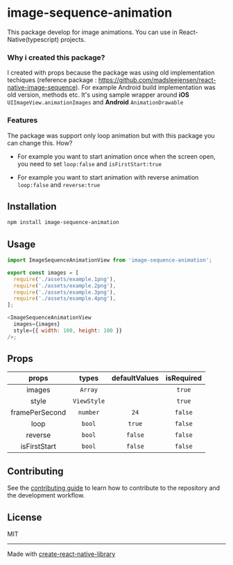 # image-sequence-animation

This package develop for image animations. You can use in React-Native(typescript) projects.

### Why i created this package?

I created with props because the package was using old implementation techiques (reference package : https://github.com/madsleejensen/react-native-image-sequence). For example Android build implementation was old version, methods etc.
It's using sample wrapper around **iOS** `UIImageView.animationImages` and **Android** `AnimationDrawable`

### Features

The package was support only loop animation but with this package you can change this. How?

- For example you want to start animation once when the screen open, you need to set `loop:false` and `isFirstStart:true`

- For example you want to start animation with reverse animation `loop:false` and `reverse:true`

## Installation

```sh
npm install image-sequence-animation
```

## Usage

```js
import ImageSequenceAnimationView from 'image-sequence-animation';

export const images = [
  require('./assets/example.1png'),
  require('./assets/example.2png'),
  require('./assets/example.3png'),
  require('./assets/example.4png'),
];

<ImageSequenceAnimationView
  images={images}
  style={{ width: 100, height: 100 }}
/>;
```

## Props

|     props      |    types    | defaultValues | isRequired |
| :------------: | :---------: | :-----------: | :--------: |
|     images     |   `Array`   |               |   `true`   |
|     style      | `ViewStyle` |               |   `true`   |
| framePerSecond |  `number`   |     `24`      |  `false`   |
|      loop      |   `bool`    |    `true`     |  `false`   |
|    reverse     |   `bool`    |    `false`    |  `false`   |
|  isFirstStart  |   `bool`    |    `false`    |  `false`   |

## Contributing

See the [contributing guide](CONTRIBUTING.md) to learn how to contribute to the repository and the development workflow.

## License

MIT

---

Made with [create-react-native-library](https://github.com/callstack/react-native-builder-bob)
